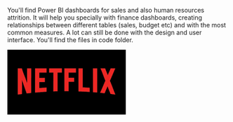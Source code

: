 You'll find Power BI dashboards for sales and also human resources attrition. It will help you specially with finance dashboards, creating relationships between different tables (sales, budget etc) and with the most common measures. A lot can still be done with the design and user interface. You'll find the files in code folder.

![Power BI](https://github.com/rubenfm77/Netflix_SQL/blob/main/logo.png)
